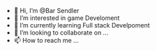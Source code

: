 - 👋 Hi, I’m @Bar Sendler
- 👀 I’m interested in game Develoment
- 🌱 I’m currently learning Full stack Develpoment
- 💞️ I’m looking to collaborate on ...
- 📫 How to reach me ...

<!---
BarSR/BarSR is a ✨ special ✨ repository because its `README.md` (this file) appears on your GitHub profile.
You can click the Preview link to take a look at your changes.
--->
